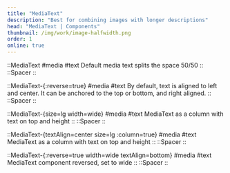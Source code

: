 ```yaml
---
title: "MediaText"
description: "Best for combining images with longer descriptions"
head: "MediaText | Components"
thumbnail: /img/work/image-halfwidth.png
order: 1
online: true
---
```

::MediaText
#media
<display src="/img/half_size_169.png" :src-width=2000 :src-height=2250> </display>
#text
Default media text splits the space 50/50
::
::Spacer
::

::MediaText-{:reverse=true}
#media
<display src="/img/half_size_169.png" :src-width=2000 :src-height=2250> </display>
#text
By default, text is aligned to left and center. It can be anchored to the top or bottom, and right aligned.
::
::Spacer
::


::MediaText-{size=lg width=wide}
#media
<display src="/img/half_size_169.png" :src-width=2000 :src-height=2250> </display>
<display src="/img/half_size_169.png" :src-width=2000 :src-height=2250> </display>
<display src="/img/half_size_169.png" :src-width=2000 :src-height=2250> </display>
<display src="/img/half_size_169.png" :src-width=2000 :src-height=2250> </display>
#text
MediaText as a column with text on top and height 
::
::Spacer
::

::MediaText-{textAlign=center size=lg :column=true}
#media
<display src="/img/half_size_169.png" :src-width=2000 :src-height=2250> </display>
<display src="/img/half_size_169.png" :src-width=2000 :src-height=2250> </display>
#text
MediaText as a column with text on top and height 
::
::Spacer
::

::MediaText-{:reverse=true width=wide textAlign=bottom}
#media
<display src="/img/half_size_169.png" :src-width=2000 :src-height=2250> </display>
#text
MediaText component reversed, set to wide 
::
::Spacer
::

